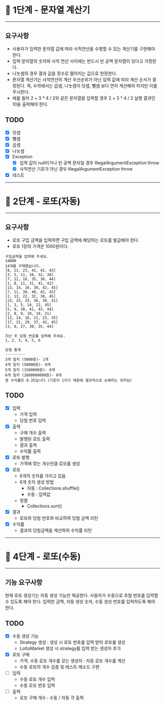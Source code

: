 # 🚀 1단계 - 문자열 계산기

--- 

## 요구사항
- 사용자가 입력한 문자열 값에 따라 사칙연산을 수행할 수 있는 계산기를 구현해야 한다.
- 입력 문자열의 숫자와 사칙 연산 사이에는 반드시 빈 공백 문자열이 있다고 가정한다.
- 나눗셈의 경우 결과 값을 정수로 떨어지는 값으로 한정한다.
- 문자열 계산기는 사칙연산의 계산 우선순위가 아닌 입력 값에 따라 계산 순서가 결정된다. 즉, 수학에서는 곱셈, 나눗셈이 덧셈, 뺄셈 보다 먼저 계산해야 하지만 이를 무시한다.
- 예를 들어 2 + 3 * 4 / 2와 같은 문자열을 입력할 경우 2 + 3 * 4 / 2 실행 결과인 10을 출력해야 한다.

## TODO
- [x] 덧셈
- [x] 뺄셈
- [x] 곱셈
- [x] 나눗셈
- [x] Exception
  - [x] 입력 값이 null이거나 빈 공백 문자일 경우 IllegalArgumentException throw
  - [x] 사칙연산 기호가 아닌 경우 IllegalArgumentException throw
- [x] 테스트

---

# 🚀 2단계 - 로또(자동)

---

## 요구사항
- 로또 구입 금액을 입력하면 구입 금액에 해당하는 로또를 발급해야 한다.
- 로또 1장의 가격은 1000원이다.
~~~
구입금액을 입력해 주세요.
14000
14개를 구매했습니다.
[8, 21, 23, 41, 42, 43]
[3, 5, 11, 16, 32, 38]
[7, 11, 16, 35, 36, 44]
[1, 8, 11, 31, 41, 42]
[13, 14, 16, 38, 42, 45]
[7, 11, 30, 40, 42, 43]
[2, 13, 22, 32, 38, 45]
[23, 25, 33, 36, 39, 41]
[1, 3, 5, 14, 22, 45]
[5, 9, 38, 41, 43, 44]
[2, 8, 9, 18, 19, 21]
[13, 14, 18, 21, 23, 35]
[17, 21, 29, 37, 42, 45]
[3, 8, 27, 30, 35, 44]

지난 주 당첨 번호를 입력해 주세요.
1, 2, 3, 4, 5, 6

당첨 통계
---------
3개 일치 (5000원)- 1개
4개 일치 (50000원)- 0개
5개 일치 (1500000원)- 0개
6개 일치 (2000000000원)- 0개
총 수익률은 0.35입니다.(기준이 1이기 때문에 결과적으로 손해라는 의미임)
~~~

## TODO
- [x] 입력
  - 가격 입력
  - 당첨 번호 입력
- [x] 출력
  - 구매 개수 출력
  - 발행된 로또 출력
  - 결과 출력
  - 수익률 출력
- [x] 로또 발행
  - 가격에 맞는 개수만큼 로또를 생성
- [x] 로또
  - 6개의 숫자를 가지고 있음
  - 6개 숫자 생성 방법 
    - 자동 : Collections.shuffle()
    - 수동 : 입력값
  - 정렬
    - Collections.sort()
- [x] 결과
  - 로또와 당첨 번호와 비교하여 당첨 금액 리턴
- [x] 수익률
  - 결과의 당첨금액을 계산하여 수익률 리턴

--- 

# 🚀 4단계 - 로또(수동)

---

## 기능 요구사항
현재 로또 생성기는 자동 생성 기능만 제공한다. 사용자가 수동으로 추첨 번호를 입력할 수 있도록 해야 한다.
입력한 금액, 자동 생성 숫자, 수동 생성 번호를 입력하도록 해야 한다.


## TODO
- [x] 수동 생성 기능
  - Strategy 생성 : 생성 시 로또 번호를 입력 받아 로또를 생성
  - LottoMarket 생성 시 strategy를 입력 받는 생성자 추가
- [x] 로또 구매
  - 가격, 수동 로또 개수를 갖는 생성자 : 자동 로또 개수를 계산
  - 수동 로또의 개수 검증 및 테스트 메소드 구현
- [ ] 입력
  - 수동 로또 개수 입력
  - 수동 로또 번호 입력
- [ ] 출력
  - 로또 구매 개수 : 수동 / 자동 각 출력
